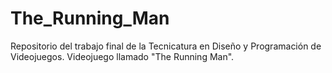 # The_Running_Man
Repositorio del trabajo final de la Tecnicatura en Diseño y Programación de Videojuegos. Videojuego llamado "The Running Man".
